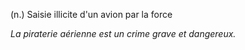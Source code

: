 (n.) Saisie illicite d'un avion par la force

*La piraterie aérienne est un crime grave et dangereux.*